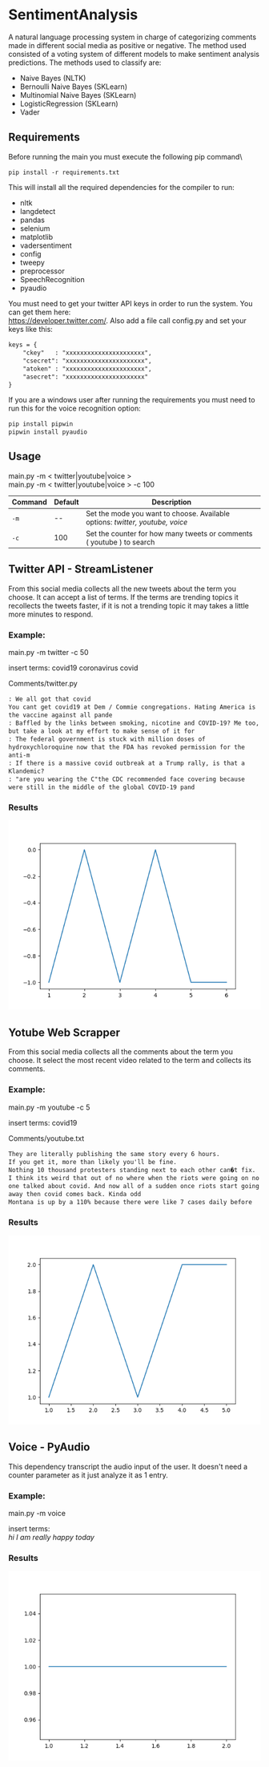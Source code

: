 # SentimentAnalysis

A natural language processing system in charge of categorizing comments made in different social media as positive or negative. The method used consisted of a voting system of different models to make sentiment analysis predictions.
The methods used to classify are:
- Naive Bayes (NLTK)
- Bernoulli Naive Bayes (SKLearn)
- Multinomial Naive Bayes (SKLearn)
- LogisticRegression (SKLearn)
- Vader

## Requirements
Before running the main you must execute the following pip command\

```
pip install -r requirements.txt
```

This will install all the required dependencies for the compiler to run:
- nltk
- langdetect
- pandas
- selenium
- matplotlib
- vadersentiment
- config
- tweepy
- preprocessor
- SpeechRecognition
- pyaudio

You must need to get your twitter API keys in order to run the system. You can get them here:\
https://developer.twitter.com/. Also add a file call config.py and set your keys like this: 

```
keys = {
    "ckey"   : "xxxxxxxxxxxxxxxxxxxxxx",
    "csecret": "xxxxxxxxxxxxxxxxxxxxxx",
    "atoken" : "xxxxxxxxxxxxxxxxxxxxxx",
    "asecret": "xxxxxxxxxxxxxxxxxxxxxx"
}
```
If you are a windows user after running the requirements you must need to run this for the voice recognition option:
```
pip install pipwin
pipwin install pyaudio
```

## Usage
main.py -m < twitter|youtube|voice > \
main.py -m < twitter|youtube|voice > -c 100

| Command |  Default | Description |
| --- | --- | --- |
| `-m` | -- | Set the mode you want to choose. Available options: *twitter, youtube, voice* |
| `-c` | 100 | Set the counter for how many tweets or comments ( youtube ) to search |


## Twitter API - StreamListener
From this social media collects all the new tweets about the term you choose. It can accept a list of terms. If the terms are trending topics it recollects the tweets faster, if it is not a trending topic it may takes a little more minutes to respond.

### Example: 
main.py -m twitter -c 50

insert terms: 
covid19 coronavirus covid

Comments/twitter.py
```
: We all got that covid
You cant get covid19 at Dem / Commie congregations. Hating America is the vaccine against all pande
: Baffled by the links between smoking, nicotine and COVID-19? Me too, but take a look at my effort to make sense of it for
: The federal government is stuck with million doses of hydroxychloroquine now that the FDA has revoked permission for the anti-m
: If there is a massive covid outbreak at a Trump rally, is that a Klandemic?
: "are you wearing the C"the CDC recommended face covering because were still in the middle of the global COVID-19 pand
``` 

### Results 
![Alt text](example/results/twitter.png?raw=true "Title")

## Yotube Web Scrapper
From this social media collects all the comments about the term you choose. It select the most recent video related to the term and collects its comments.


### Example: 
main.py -m youtube -c 5

insert terms: 
covid19

Comments/youtube.txt

```
They are literally publishing the same story every 6 hours.
If you get it, more than likely you'll be fine.
Nothing 10 thousand protesters standing next to each other can�t fix.
I think its weird that out of no where when the riots were going on no one talked about covid. And now all of a sudden once riots start going away then covid comes back. Kinda odd
Montana is up by a 110% because there were like 7 cases daily before
```
### Results 
![Alt text](example/results/youtube.png?raw=true "youtube")

## Voice - PyAudio
This dependency transcript the audio input of the user. It doesn't need a counter parameter as it just analyze it as 1 entry. 

### Example: 
main.py -m voice

insert terms: \
*hi I am really happy today*

### Results 
![Alt text](example/results/voice.png?raw=true "pyAudio")
